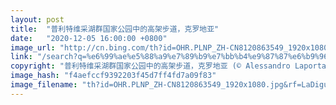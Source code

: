 ```yaml
---
layout: post
title:  "普利特维采湖群国家公园中的高架步道，克罗地亚"
date:   "2020-12-05 16:00:00 +0800"
image_url: "http://cn.bing.com/th?id=OHR.PLNP_ZH-CN8120863549_1920x1080.jpg&rf=LaDigue_1920x1080.jpg&pid=hp"
link: "/search?q=%e6%99%ae%e5%88%a9%e7%89%b9%e7%bb%b4%e9%87%87%e6%b9%96&form=hpcapt&mkt=zh-cn"
copyright: "普利特维采湖群国家公园中的高架步道，克罗地亚 (© Alessandro Laporta/Offset by Shutterstock)"
image_hash: "f4aefccf9392203f45d7ff4fd7a09f83"
image_filename: "th?id=OHR.PLNP_ZH-CN8120863549_1920x1080.jpg&rf=LaDigue_1920x1080.jpg&pid=hp"
---
```

